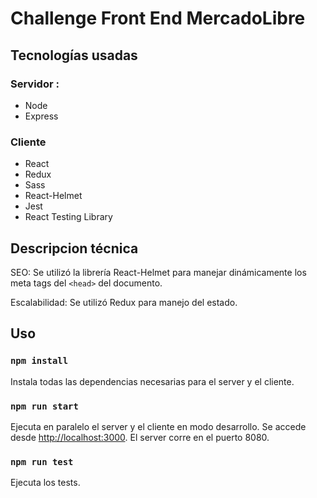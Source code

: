 # Challenge Front End MercadoLibre

## Tecnologías usadas

### Servidor :

- Node
- Express

### Cliente

- React
- Redux
- Sass
- React-Helmet
- Jest
- React Testing Library

## Descripcion técnica

SEO: Se utilizó la librería React-Helmet para manejar dinámicamente los meta tags del `<head>` del documento.

Escalabilidad: Se utilizó Redux para manejo del estado.

## Uso

### `npm install`

Instala todas las dependencias necesarias para el server y el cliente.

### `npm run start`

Ejecuta en paralelo el server y el cliente en modo desarrollo.
Se accede desde [http://localhost:3000](http://localhost:3000). El server corre en el puerto 8080.

### `npm run test`

Ejecuta los tests.
